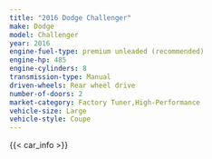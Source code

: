 ```yaml
---
title: "2016 Dodge Challenger"
make: Dodge
model: Challenger
year: 2016
engine-fuel-type: premium unleaded (recommended)
engine-hp: 485
engine-cylinders: 8
transmission-type: Manual
driven-wheels: Rear wheel drive
number-of-doors: 2
market-category: Factory Tuner,High-Performance
vehicle-size: Large
vehicle-style: Coupe
---
```


{{< car_info >}}
